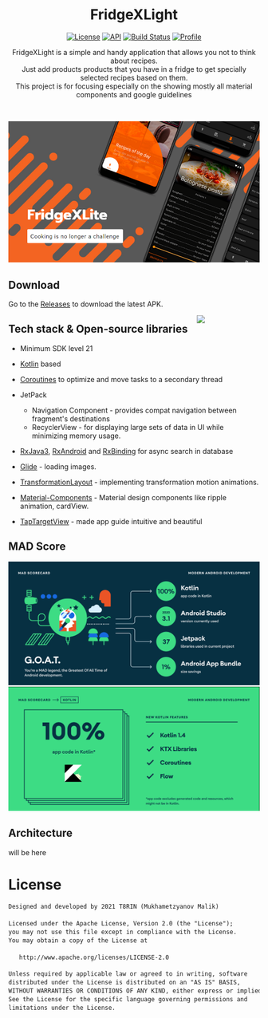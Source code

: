 <h1 align="center">FridgeXLight</h1>

<p align="center">
  <a href="https://opensource.org/licenses/Apache-2.0"><img alt="License" src="https://img.shields.io/badge/License-Apache%202.0-blue.svg"/></a>
  <a href="https://android-arsenal.com/api?level=21"><img alt="API" src="https://img.shields.io/badge/API-21%2B-brightgreen.svg?style=flat"/></a>
  <a href="https://github.com/t8rin/FridgeXLight/actions"><img alt="Build Status" src="https://github.com/skydoves/Pokedex/workflows/Android%20CI/badge.svg"/></a> 
  <a href="https://github.com/t8rin"><img alt="Profile" src="https://img.shields.io/badge/Github-t8rin-blue?logo=github"/></a> 
</p>

<p align="center">  
FridgeXLight is a simple and handy application that allows you not to think about recipes.<br>Just add products products that you have in a fridge to get specially selected recipes based on them.<br>This project is for focusing especially on the showing mostly all material components and google guidelines
</p>
</br>

<p align="center">
<img src="blob/preview/intro.png"/>
</p>

## Download
Go to the [Releases](https://github.com/t8rin/FridgeXLight/releases) to download the latest APK.


<img src="blob/preview/preview.gif" align="right" width="25%"/>


## Tech stack & Open-source libraries
- Minimum SDK level 21

- [Kotlin](https://kotlinlang.org/) based 

- [Coroutines](https://github.com/Kotlin/kotlinx.coroutines) to optimize and move tasks to a secondary thread

- JetPack
  - Navigation Component - provides compat navigation between fragment's destinations
  - RecyclerView - for displaying large sets of data in UI while minimizing memory usage.

- [RxJava3](https://github.com/ReactiveX/RxJava), 
  [RxAndroid](https://github.com/ReactiveX/RxAndroid) and 
  [RxBinding](https://github.com/JakeWharton/RxBinding) for async search in database

- [Glide](https://github.com/bumptech/glide) - loading images.

- [TransformationLayout](https://github.com/skydoves/transformationlayout) - implementing transformation motion animations.

- [Material-Components](https://github.com/material-components/material-components-android) - Material design components like ripple animation, cardView.

- [TapTargetView](https://https://github.com/KeepSafe/TapTargetView) - made app guide intuitive and beautiful 



## MAD Score
<img src="blob/preview/mad1.png"/>
<img src="blob/preview/mad2.png"/>

## Architecture

will be here

# License
```xml
Designed and developed by 2021 T8RIN (Mukhametzyanov Malik)

Licensed under the Apache License, Version 2.0 (the "License");
you may not use this file except in compliance with the License.
You may obtain a copy of the License at

   http://www.apache.org/licenses/LICENSE-2.0

Unless required by applicable law or agreed to in writing, software
distributed under the License is distributed on an "AS IS" BASIS,
WITHOUT WARRANTIES OR CONDITIONS OF ANY KIND, either express or implied.
See the License for the specific language governing permissions and
limitations under the License.
```
